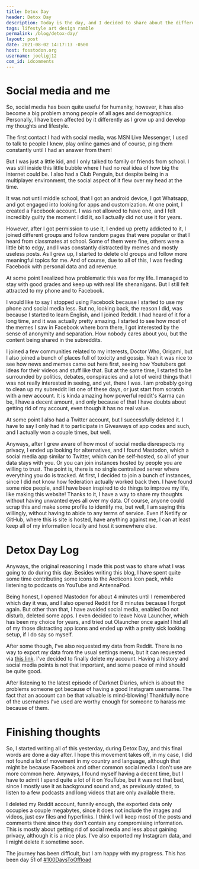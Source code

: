 ```yaml
---
title: Detox Day
header: Detox Day
description: Today is the day, and I decided to share about the different things I did during my little detox of social media. as well as my failures
tags: lifestyle art design ramble
permalink: /blog/detox-day/
layout: post
date: 2021-08-02 14:17:13 -0500
host: fosstodon.org
username: joeligj12
com_id: idcomments
---
```


# Social media and me

So, social media has been quite useful for humanity, however, it has also become a big problem among people of all ages and demographics. Personally, I have been affected by it differently as I grow up and develop my thoughts and lifestyle. 

The first contact I had with social media, was MSN Live Messenger, I used to talk to people I knew, play online games and of course, ping them constantly until I had an answer from them! 

But I was just a little kid, and I only talked to family or friends from school. I was still inside this little bubble where I had no real idea of how big the internet could be. I also had a Club Penguin, but despite being in a multiplayer environment, the social aspect of it flew over my head at the time.

It was not until middle school, that I got an android device, I got Whatsapp, and got engaged into looking for apps and customization. At one point, I created a Facebook account. I was not allowed to have one, and I felt incredibly guilty the moment I did it, so I actually did not use it for years. 

However, after I got permission to use it, I ended up pretty addicted to it, I joined different groups and follow random pages that were popular or that I heard from classmates at school. Some of them were fine, others were a little bit to edgy, and I was constantly distracted by memes and mostly useless posts. As I grew up, I started to delete old groups and follow more meaningful topics for me. And of course, due to all of this, I was feeding Facebook with personal data and ad revenue.

At some point I realized how problematic this was for my life. I managed to stay with good grades and keep up with real life shenanigans. But I still felt attracted to my phone and to Facebook.

I would like to say I stopped using Facebook because I started to use my phone and social media less. But no, looking back, the reason I did, was because I started to learn English, and I joined Reddit. I had heard of it for a long time, and it was actually pretty amazing. I started to see how most of the memes I saw in Facebook where born there, I got interested by the sense of anonymity and separation. How nobody cares about you, but the content being shared in the subreddits. 

I joined a few communities related to my interests, Doctor Who, Origami, but I also joined a bunch of places full of toxicity and gossip. Yeah it was nice to see how news and memes came out here first, seeing how Youtubers got ideas for their videos and stuff like that. But at the same time, I started to be surrounded by politics, debates, conspiracies and a lot of weird things that I was not really interested in seeing, and yet, there I was. I am probably going to clean up my subreddit list one of these days, or just start from scratch with a new account. It is kinda amazing how powerful reddit's Karma can be, I have a decent amount, and only because of that I have doubts about getting rid of my account, even though it has no real value.

At some point I also had a Twitter account, but I successfully deleted it. I have to say I only had it to participate in Giveaways of app codes and such, and I actually won a couple times, but well.

Anyways, after I grew aware of how most of social media disrespects my privacy, I ended up looking for alternatives, and I found Mastodon, which a social media app similar to Twitter, which can be self-hosted, so all of your data stays with you. Or you can join instances hosted by people you are willing to trust. The point is, there is no single centralized server where everything you do is tracked. At first, I decided to join a bunch of instances, since I did not know how federation actually worked back then. I have found some nice people, and I have been inspired to do things to improve my life, like making this website! Thanks to it, I have a way to share my thoughts without having unwanted eyes all over my data. Of course, anyone could scrap this and make some profile to identify me, but well, I am saying this willingly, without having to abide to any terms of service. Even if Netlify or GitHub, where this is site is hosted, have anything against me, I can at least keep all of my information locally and host it somewhere else.

# Detox Day Log

Anyways, the original reasoning I made this post was to share what I was going to do during this day. Besides writing this blog, I have spent quite some time contributing some icons to the Arcticons Icon pack, while listening to podcasts on YouTube and AntennaPod.

Being honest, I opened Mastodon for about 4 minutes until I remembered which day it was, and I also opened Reddit for 8 minutes because I forgot again. But other than that, I have avoided social media, enabled Do not disturb, deleted some apps. I even decided to leave Nova Launcher, which has been my choice for years, and tried out Olauncher once again! I hid all of my those distracting app icons and ended up with a pretty sick looking setup, if I do say so myself.

After some though, I've also requested my data from Reddit. There is no way to export my data from the usual settings menu, but it can requested via [this link](https://www.reddit.com/settings/data-request). I've decided to finally delete my account. Having a history and social media points is not that important, and some peace of mind should be quite good.

After listening to the latest episode of Darknet Diaries, which is about the problems someone got because of having a good Instagram username. The fact that an account can be that valuable is mind-blowing! Thankfully none of the usernames I've used are worthy enough for someone to harass me because of them.

# Finishing thoughts

So, I started writing all of this yesterday, during Detox Day, and this final words are done a day after. I hope this movement takes off, in my case, I did not found a lot of movement in my country and language, although that might be because Facebook and other common social media I don't use are more common here. Anyways, I found myself having a decent time, but I have to admit I spend quite a lot of it on YouTube, but it was not that bad, since I mostly use it as background sound and, as previously stated, to listen to a few podcasts and long videos that are only available there.

I deleted my Reddit account, funnily enough, the exported data only occupies a couple megabytes, since it does not include the images and videos, just csv files and hyperlinks. I think I will keep most of the posts and comments there since they don't contain any compromising information. This is mostly about getting rid of social media and less about gaining privacy, although it is a nice plus. I've also exported my Instagram data, and I might delete it sometime soon. 

The journey has been difficult, but I am happy with my progress. This has been day 51 of [#100DaysToOffload](https://100DaysToOffload.com)






